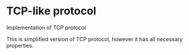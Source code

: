 # TCP-like protocol
Implementation of TCP protocol

This is simplified version of TCP protocol, however it has all necessary properties.
